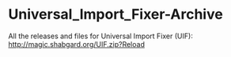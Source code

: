 # Universal_Import_Fixer-Archive
All the releases and files for Universal Import Fixer (UIF): http://magic.shabgard.org/UIF.zip?Reload

